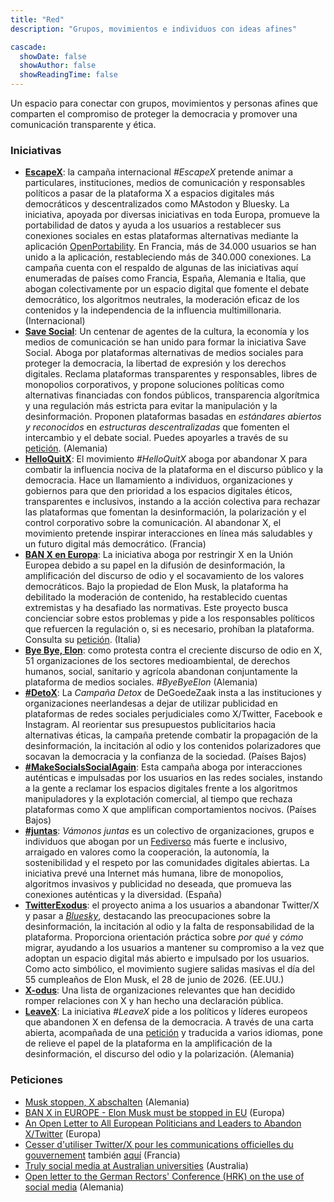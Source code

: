 ```yaml
---
title: "Red"
description: "Grupos, movimientos e individuos con ideas afines"

cascade:
  showDate: false
  showAuthor: false
  showReadingTime: false
---
```


Un espacio para conectar con grupos, movimientos y personas afines que comparten el compromiso de proteger la democracia y promover una comunicación transparente y ética.

### Iniciativas

* [**EscapeX**](https://es.escape-x.org): la campaña internacional *#EscapeX* pretende animar a particulares, instituciones, medios de comunicación y responsables políticos a pasar de la plataforma X a espacios digitales más democráticos y descentralizados como MAstodon y Bluesky. La iniciativa, apoyada por diversas iniciativas en toda Europa, promueve la portabilidad de datos y ayuda a los usuarios a restablecer sus conexiones sociales en estas plataformas alternativas mediante la aplicación [OpenPortability](https://openportability.org/es). En Francia, más de 34.000 usuarios se han unido a la aplicación, restableciendo más de 340.000 conexiones. La campaña cuenta con el respaldo de algunas de las iniciativas aquí enumeradas de países como Francia, España, Alemania e Italia, que abogan colectivamente por un espacio digital que fomente el debate democrático, los algoritmos neutrales, la moderación eficaz de los contenidos y la independencia de la influencia multimillonaria. (Internacional)
* [**Save Social**](https://savesocial.eu/en): Un centenar de agentes de la cultura, la economía y los medios de comunicación se han unido para formar la iniciativa Save Social. Aboga por plataformas alternativas de medios sociales para proteger la democracia, la libertad de expresión y los derechos digitales. Reclama plataformas transparentes y responsables, libres de monopolios corporativos, y propone soluciones políticas como alternativas financiadas con fondos públicos, transparencia algorítmica y una regulación más estricta para evitar la manipulación y la desinformación. Proponen plataformas basadas en *estándares abiertos y reconocidos* en *estructuras descentralizadas* que fomenten el intercambio y el debate social. Puedes apoyarles a través de su [petición](https://weact.campact.de/petitions/save-social-soziale-netzwerke-als-demokratische-kraft-retten). (Alemania)
* [**HelloQuitX**](https://www.helloquitx.com): El movimiento *#HelloQuitX* aboga por abandonar X para combatir la influencia nociva de la plataforma en el discurso público y la democracia. Hace un llamamiento a individuos, organizaciones y gobiernos para que den prioridad a los espacios digitales éticos, transparentes e inclusivos, instando a la acción colectiva para rechazar las plataformas que fomentan la desinformación, la polarización y el control corporativo sobre la comunicación. Al abandonar X, el movimiento pretende inspirar interacciones en línea más saludables y un futuro digital más democrático. (Francia)
* [**BAN X en Europa**](https://ban-x-in.eu): La iniciativa aboga por restringir X en la Unión Europea debido a su papel en la difusión de desinformación, la amplificación del discurso de odio y el socavamiento de los valores democráticos. Bajo la propiedad de Elon Musk, la plataforma ha debilitado la moderación de contenido, ha restablecido cuentas extremistas y ha desafiado las normativas. Este proyecto busca concienciar sobre estos problemas y pide a los responsables políticos que refuercen la regulación o, si es necesario, prohíban la plataforma. Consulta su [petición](https://www.change.org/p/ban-x-in-europe-elon-musk-must-be-stopped-in-eu). (Italia)
* [**Bye Bye, Elon**](https://byebyeelon.de): como protesta contra el creciente discurso de odio en X, 51 organizaciones de los sectores medioambiental, de derechos humanos, social, sanitario y agrícola abandonan conjuntamente la plataforma de medios sociales. *#ByeByeElon* (Alemania)
* [**#DetoX**](https://campagnes.degoedezaak.org/campaigns/detox): La *Campaña Detox* de DeGoedeZaak insta a las instituciones y organizaciones neerlandesas a dejar de utilizar publicidad en plataformas de redes sociales perjudiciales como X/Twitter, Facebook e Instagram. Al reorientar sus presupuestos publicitarios hacia alternativas éticas, la campaña pretende combatir la propagación de la desinformación, la incitación al odio y los contenidos polarizadores que socavan la democracia y la confianza de la sociedad. (Países Bajos)
* [**#MakeSocialsSocialAgain**](https://makesocialssocialagain.nl): Esta campaña aboga por interacciones auténticas e impulsadas por los usuarios en las redes sociales, instando a la gente a reclamar los espacios digitales frente a los algoritmos manipuladores y la explotación comercial, al tiempo que rechaza plataformas como X que amplifican comportamientos nocivos. (Países Bajos)
* [**#juntas**](https://vamonosjuntas.org): *Vámonos juntas* es un colectivo de organizaciones, grupos e individuos que abogan por un [Fediverso](https://es.wikipedia.org/wiki/Fediverso) más fuerte e inclusivo, arraigado en valores como la cooperación, la autonomía, la sostenibilidad y el respeto por las comunidades digitales abiertas. La iniciativa prevé una Internet más humana, libre de monopolios, algoritmos invasivos y publicidad no deseada, que promueva las conexiones auténticas y la diversidad. (España)
* [**TwitterExodus**](https://www.twitterexodus.org): el proyecto anima a los usuarios a abandonar Twitter/X y pasar a [_Bluesky_](https://bsky.app/profile/thetwitterexodus.bsky.social), destacando las preocupaciones sobre la desinformación, la incitación al odio y la falta de responsabilidad de la plataforma. Proporciona orientación práctica sobre *por qué* y *cómo* migrar, ayudando a los usuarios a mantener su compromiso a la vez que adoptan un espacio digital más abierto e impulsado por los usuarios. Como acto simbólico, el movimiento sugiere salidas masivas el día del 55 cumpleaños de Elon Musk, el 28 de junio de 2026. (EE.UU.)
* [**X-odus**](https://github.com/ccamara/X-odus): Una lista de organizaciones relevantes que han decidido romper relaciones con X y han hecho una declaración pública.
* [**LeaveX**](/about): La iniciativa *#LeaveX* pide a los políticos y líderes europeos que abandonen X en defensa de la democracia. A través de una carta abierta, acompañada de una [petición](https://openpetition.eu/leavex) y traducida a varios idiomas, pone de relieve el papel de la plataforma en la amplificación de la desinformación, el discurso del odio y la polarización. (Alemania)

### Peticiones
* [Musk stoppen, X abschalten](https://aktion.campact.de/weact/musk-stoppen/teilnehmen?bucket=20250109-waeb-hv-elon-musk-stoppen-aktive-abos) (Alemania)
* [BAN X in EUROPE - Elon Musk must be stopped in EU](https://www.change.org/p/ban-x-in-europe-elon-musk-must-be-stopped-in-eu) (Europa)
* [An Open Letter to All European Politicians and Leaders to Abandon X/Twitter](https://openpetition.eu/leavex) (Europa)
* [Cesser d'utiliser Twitter/X pour les communications officielles du gouvernement](https://politipet.fr/2610) también [aquí](https://petitions.assemblee-nationale.fr/initiatives/i-2610) (Francia)
* [Truly social media at Australian universities](https://www.openpetition.org/au/petition/online/truly-social-media-at-australian-universities) (Australia)
* [Open letter to the German Rectors' Conference (HRK) on the use of social media](https://www.openpetition.de/petition/online/open-letter-to-the-german-rectors-conference-hrk-on-the-use-of-social-media) (Alemania)
